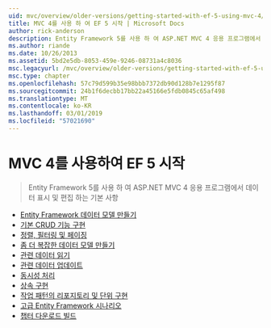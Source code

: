 ```yaml
---
uid: mvc/overview/older-versions/getting-started-with-ef-5-using-mvc-4/index
title: MVC 4를 사용 하 여 EF 5 시작 | Microsoft Docs
author: rick-anderson
description: Entity Framework 5를 사용 하 여 ASP.NET MVC 4 응용 프로그램에서 데이터 표시 및 편집 하는 기본 사항
ms.author: riande
ms.date: 10/26/2013
ms.assetid: 5bd2e5db-8053-459e-9246-08731a4c8036
msc.legacyurl: /mvc/overview/older-versions/getting-started-with-ef-5-using-mvc-4
msc.type: chapter
ms.openlocfilehash: 57c79d599b35e98bbb7372db90d128b7e1295f87
ms.sourcegitcommit: 24b1f6decbb17bb22a45166e5fdb0845c65af498
ms.translationtype: MT
ms.contentlocale: ko-KR
ms.lasthandoff: 03/01/2019
ms.locfileid: "57021690"
---
```

<a name="getting-started-with-ef-5-using-mvc-4"></a>MVC 4를 사용하여 EF 5 시작
====================
> Entity Framework 5를 사용 하 여 ASP.NET MVC 4 응용 프로그램에서 데이터 표시 및 편집 하는 기본 사항


- [Entity Framework 데이터 모델 만들기](creating-an-entity-framework-data-model-for-an-asp-net-mvc-application.md)
- [기본 CRUD 기능 구현](implementing-basic-crud-functionality-with-the-entity-framework-in-asp-net-mvc-application.md)
- [정렬, 필터링 및 페이징](sorting-filtering-and-paging-with-the-entity-framework-in-an-asp-net-mvc-application.md)
- [좀 더 복잡한 데이터 모델 만들기](creating-a-more-complex-data-model-for-an-asp-net-mvc-application.md)
- [관련 데이터 읽기](reading-related-data-with-the-entity-framework-in-an-asp-net-mvc-application.md)
- [관련 데이터 업데이트](updating-related-data-with-the-entity-framework-in-an-asp-net-mvc-application.md)
- [동시성 처리](handling-concurrency-with-the-entity-framework-in-an-asp-net-mvc-application.md)
- [상속 구현](implementing-inheritance-with-the-entity-framework-in-an-asp-net-mvc-application.md)
- [작업 패턴의 리포지토리 및 단위 구현](implementing-the-repository-and-unit-of-work-patterns-in-an-asp-net-mvc-application.md)
- [고급 Entity Framework 시나리오](advanced-entity-framework-scenarios-for-an-mvc-web-application.md)
- [챕터 다운로드 빌드](building-the-ef5-mvc4-chapter-downloads.md)
